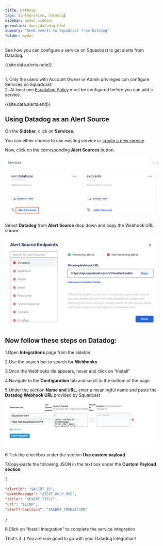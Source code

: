 ```yaml
---
title: Datadog
tags: [integration, datadog]
sidebar: mydoc_sidebar
permalink: docs/datadog.html
summary: "Send events to Squadcast from Datadog"
folder: mydoc
---
```


See how you can configure a service on Squadcast to get alerts from Datadog.

{{site.data.alerts.note}}
<br/><br/><p>1. Only the users with Account Owner or Admin privileges can configure Services on Squadcast.<br/>
2. At least one <a href="escalation-policies.html">Escalation Policy</a> must be configured before you can add a service.</p>
{{site.data.alerts.end}}

## Using Datadog as an Alert Source

On the **Sidebar**, click on **Services**.

You can either choose to use existing service or [create a new service](adding-a-service.html)

Now, click on the corresponding **Alert Sources** button.

![](images/integration_1.png)

Select **Datadog** from  **Alert Source** drop down and copy the Webhook URL shown.

![](images/datadog_1.png)

## Now follow these steps on Datadog:
1.Open **Integrations** page from the sidebar

2.Use the search bar to search for **Webhooks**

3.Once the Webhooks tile appears, hover and click on "Install"

4.Navigate to the **Configuration** tab and scroll to the bottom of the page

5.Under the section **Name and URL**, enter a meaningful name and paste the **Datadog Webhook URL** provided by Squadcast 

![](images/datadog_2.png)

6.Tick the checkbox under the section **Use custom payload**

7.Copy-paste the following JSON in the text box under the **Custom Payload section** 

```json
{

"alertId": "$ALERT_ID",
"eventMessage": "$TEXT_ONLY_MSG",
"title": "$EVENT_TITLE",
"url": "$LINK",
"alertTransition": "$ALERT_TRANSITION"

}
```

8.Click on “Install Integration” to complete the service integration

That's it :) You are now good to go with your Datadog integration!